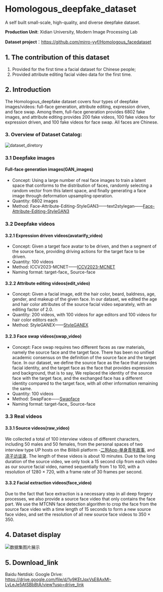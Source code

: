 # Homologous_deepfake_dataset
A self built small-scale, high-quality, and diverse deepfake dataset.

**Production Unit**: Xidian University, Modern Image Processing Lab

**Dataset project**：https://github.com/mirro-yyf/Homologous_facedataset
## 1. The contribution of this dataset
1. Provided for the first time a facial dataset for Chinese people;
2. Provided attribute editing facial video data for the first time.
## 2. Introduction
The Homologous_deepfake dataset covers four types of deepfake images/videos: full-face generation, attribute editing, expression driven, and face swap. Among them, full-face generation provides 6802 fake images, and attribute editing provides 200 fake videos, 100 fake videos for expression driven, and 100 fake videos for face swap. All faces are Chinese.
### 3. Overview of Dataset Catalog:
![dataset_diretory](https://github.com/mirro-yyf/Homologous_facedataset/assets/89956031/7908e479-aa1f-402e-81bf-c12d9db1834a)
### 3.1 Deepfake images
#### Full-face generation images(GAN_images)
- Concept: Using a large number of real face images to train a latent space that conforms to the distribution of faces, randomly selecting a random vector from this latent space, and finally generating a face image through deformation upsampling operation.
- Quantity: 6802 images
- Method: Face-Attribute-Editing-StyleGAN3——text2stylegan——[Face-Attribute-Editing-StyleGAN3](https://github.com/MingtaoGuo/Face-Attribute-Editing-StyleGAN3)
### 3.2 Deepfake videos
#### 3.2.1 Expression driven videos(avatarify_video)
- Concept: Given a target face avatar to be driven, and then a segment of the source face, providing driving actions for the target face to be driven.
- Quantity: 100 videos
- Method: ICCV2023-MCNET——[ICCV2023-MCNET](https://github.com/harlanhong/ICCV2023-MCNET)
- Naming format: target-face_ Source-face
#### 3.2.2 Attribute editing videos(edit_video)
- Concept: Given a facial image, edit the hair color, beard, baldness, age, gender, and makeup of the given face. In our dataset, we edited the age and hair color attributes of the source facial video separately, with an editing factor of 2.0.
- Quantity: 200 videos, with 100 videos for age editors and 100 videos for hair color editors each
- Method: StyleGANEX——[StyleGANEX](https://github.com/williamyang1991/StyleGANEX?tab=readme-ov-file)
#### 3.2.3 Face swap videos(swap_video)
- Concept: Face swap requires two different faces as raw materials, namely the source face and the target face. There has been no unified academic consensus on the definition of the source face and the target face. In our dataset, we define the source face as the face that provides facial identity, and the target face as the face that provides expression and background, that is to say, We replaced the identity of the source face with the target face, and the exchanged face has a different identity compared to the target face, with all other information remaining the same.
- Quantity: 100 videos
- Method: SwapFace——[Swapface](https://swapface.org/#/home)
- Naming format: target-face_ Source-face
### 3.3 Real videos
#### 3.3.1 Source videos(raw_video)
We collected a total of 100 interview videos of different characters, including 50 males and 50 females, from the personal spaces of two interview type UP hosts on the Bilibili platform -[二狗App-单身青年故事](https://space.bilibili.com/524930260?spm_id_from=333.337.0.0), and [凉子访谈录](https://space.bilibili.com/496688267?spm_id_from=333.337.0.0). The length of these videos is about 10 minutes. Due to the long duration of the source video, we only took a 15 second clip from each video as our source facial video, named sequentially from 1 to 100, with a resolution of 1280 × 720, with a frame rate of 30 frames per second.
#### 3.3.2 Facial extraction videos(face_video)
Due to the fact that face extraction is a necessary step in all deep forgery processes, we also provide a source face video that only contains the face part. We use the MTCNN face detection algorithm to crop the face from the source face video with a time length of 15 seconds to form a new source face video, and set the resolution of all new source face videos to 350 × 350.
## 4. Dataset display
![数据集图片展示](https://github.com/mirro-yyf/Homologous_facedataset/assets/89956031/31039df1-29d8-4fe2-801a-38d23a20ab6d)
## 5. Download_link
Baidu Netdisk: 
Google Drive: https://drive.google.com/file/d/1y9KEtJqxVsE8AxMl-LyLeJe5AtSBbBtA/view?usp=drive_link
